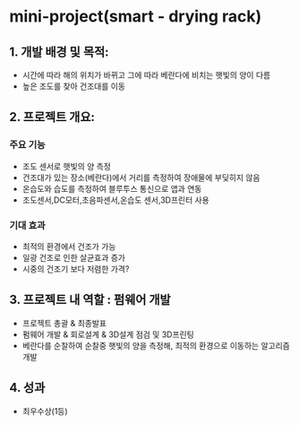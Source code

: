 # mini-project(smart - drying rack)
## 1. 개발 배경 및 목적:
  - 시간에 따라 해의 위치가 바뀌고 그에 따라 베란다에 비치는 햇빛의 양이 다름
  - 높은 조도를 찾아 건조대를 이동

## 2. 프로젝트 개요:
  ### 주요 기능
  - 조도 센서로 햇빛의 양 측정
  - 건조대가 있는 장소(베란다)에서 거리를 측정하여 장애물에 부딪히지 않음
  - 온습도와 습도를 측정하여 블루투스 통신으로 앱과 연동
  - 조도센서,DC모터,초음파센서,온습도 센서,3D프린터 사용
  ### 기대 효과
  - 최적의 환경에서 건조가 가능
  - 일광 건조로 인한 살균효과 증가
  - 시중의 건조기 보다 저렴한 가격?
   
## 3. 프로젝트 내 역할 : 펌웨어 개발
  - 프로젝트 총괄 & 최종발표
  - 펌웨어 개발 & 회로설계 & 3D설계 점검 및 3D프린팅
  - 베란다를 순찰하여 순찰중 햇빛의 양을 측정해, 최적의 환경으로 이동하는 알고리즘 개발

## 4. 성과
  - 최우수상(1등) 


